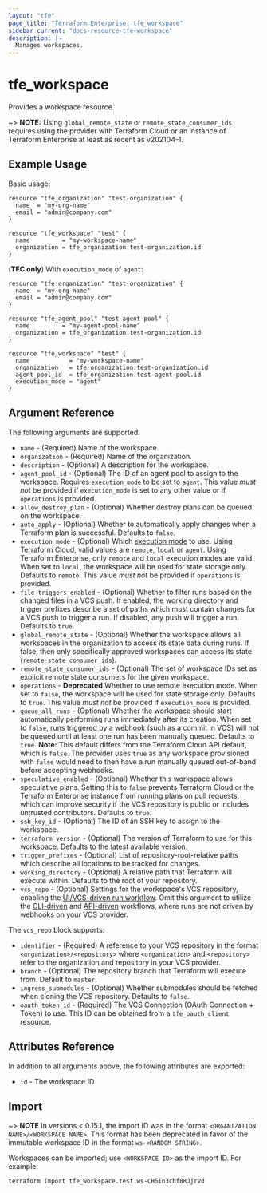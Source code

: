 ```yaml
---
layout: "tfe"
page_title: "Terraform Enterprise: tfe_workspace"
sidebar_current: "docs-resource-tfe-workspace"
description: |-
  Manages workspaces.
---
```


# tfe_workspace

Provides a workspace resource.

~> **NOTE:** Using `global_remote_state` or `remote_state_consumer_ids` requires using the provider with Terraform Cloud or an instance of Terraform Enterprise at least as recent as v202104-1.

## Example Usage

Basic usage:

```hcl
resource "tfe_organization" "test-organization" {
  name  = "my-org-name"
  email = "admin@company.com"
}

resource "tfe_workspace" "test" {
  name         = "my-workspace-name"
  organization = tfe_organization.test-organization.id
}
```

(**TFC only**) With `execution_mode` of `agent`:

```hcl
resource "tfe_organization" "test-organization" {
  name  = "my-org-name"
  email = "admin@company.com"
}

resource "tfe_agent_pool" "test-agent-pool" {
  name         = "my-agent-pool-name"
  organization = tfe_organization.test-organization.id
}

resource "tfe_workspace" "test" {
  name           = "my-workspace-name"
  organization   = tfe_organization.test-organization.id
  agent_pool_id  = tfe_organization.test-agent-pool.id
  execution_mode = "agent"
}
```

## Argument Reference

The following arguments are supported:

* `name` - (Required) Name of the workspace.
* `organization` - (Required) Name of the organization.
* `description` - (Optional) A description for the workspace.
* `agent_pool_id` - (Optional) The ID of an agent pool to assign to the workspace. Requires `execution_mode`
  to be set to `agent`. This value _must not_ be provided if `execution_mode` is set to any other value or if `operations` is
  provided.
* `allow_destroy_plan` - (Optional) Whether destroy plans can be queued on the workspace.
* `auto_apply` - (Optional) Whether to automatically apply changes when a
  Terraform plan is successful. Defaults to `false`.
* `execution_mode` - (Optional) Which [execution mode](https://www.terraform.io/docs/cloud/workspaces/settings.html#execution-mode) to use. Using Terraform Cloud, valid
  values are `remote`, `local` or `agent`. Using Terraform Enterprise, only `remote` and `local` execution modes are
  valid.  When set to `local`, the workspace will be used for state storage only. Defaults to `remote`. This value _must
  not_ be provided if `operations` is provided.
* `file_triggers_enabled` - (Optional) Whether to filter runs based on the changed files 
  in a VCS push. If enabled, the working directory and trigger prefixes describe a set of 
  paths which must contain changes for a VCS push to trigger a run. If disabled, any push will 
  trigger a run. Defaults to `true`.
* `global_remote_state` - (Optional) Whether the workspace allows all workspaces in the organization to access its state data during runs. If false, then only specifically approved workspaces can access its state (`remote_state_consumer_ids`).
* `remote_state_consumer_ids` - (Optional) The set of workspace IDs set as explicit remote state consumers for the given workspace.
* `operations` - **Deprecated** Whether to use remote execution mode. When set to `false`, the workspace will 
  be used for state storage only. Defaults to `true`. This value _must not_ be provided if `execution_mode` is 
  provided.
* `queue_all_runs` - (Optional) Whether the workspace should start automatically performing
  runs immediately after its creation. When set to `false`, runs triggered by a webhook
  (such as a commit in VCS) will not be queued until at least one run has been manually
  queued. Defaults to `true`. **Note:** This default differs from the Terraform Cloud API default, which is `false`.
  The provider uses `true` as any workspace provisioned with `false` would need to then have a run manually queued out-of-band
  before accepting webhooks.
* `speculative_enabled` - (Optional) Whether this workspace allows speculative
  plans. Setting this to `false` prevents Terraform Cloud or the Terraform
  Enterprise instance from running plans on pull requests, which can improve
  security if the VCS repository is public or includes untrusted contributors.
  Defaults to `true`.
* `ssh_key_id` - (Optional) The ID of an SSH key to assign to the workspace.
* `terraform_version` - (Optional) The version of Terraform to use for this workspace. Defaults to 
  the latest available version.
* `trigger_prefixes` - (Optional) List of repository-root-relative paths which describe all locations 
  to be tracked for changes.
* `working_directory` - (Optional) A relative path that Terraform will execute
  within.  Defaults to the root of your repository.
* `vcs_repo` - (Optional) Settings for the workspace's VCS repository, enabling the [UI/VCS-driven run workflow](https://www.terraform.io/docs/cloud/run/ui.html).
  Omit this argument to utilize the [CLI-driven](https://www.terraform.io/docs/cloud/run/cli.html) and [API-driven](https://www.terraform.io/docs/cloud/run/api.html)
  workflows, where runs are not driven by webhooks on your VCS provider.

The `vcs_repo` block supports:

* `identifier` - (Required) A reference to your VCS repository in the format
  `<organization>/<repository>` where `<organization>` and `<repository>` refer to the organization and repository
  in your VCS provider.
* `branch` - (Optional) The repository branch that Terraform will execute from.
  Default to `master`.
* `ingress_submodules` - (Optional) Whether submodules should be fetched when
  cloning the VCS repository. Defaults to `false`.
* `oauth_token_id` - (Required) The VCS Connection (OAuth Connection + Token) to use.
  This ID can be obtained from a `tfe_oauth_client` resource.

## Attributes Reference

In addition to all arguments above, the following attributes are exported:

* `id` - The workspace ID.

## Import

~> **NOTE** In versions < 0.15.1, the import ID was in the format `<ORGANIZATION NAME>/<WORKSPACE NAME>`.
This format has been deprecated in favor of the immutable workspace ID in the format `ws-<RANDOM STRING>`.

Workspaces can be imported; use `<WORKSPACE ID>` as the
import ID. For example:

```shell
terraform import tfe_workspace.test ws-CH5in3chf8RJjrVd
```
